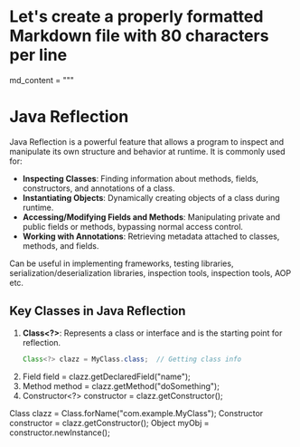 # Let's create a properly formatted Markdown file with 80 characters per line

md_content = """
# Java Reflection

Java Reflection is a powerful feature that allows a program to inspect and
manipulate its own structure and behavior at runtime. It is commonly used for:

- **Inspecting Classes**: Finding information about methods, fields, constructors,
  and annotations of a class.
- **Instantiating Objects**: Dynamically creating objects of a class during
  runtime.
- **Accessing/Modifying Fields and Methods**: Manipulating private and public
  fields or methods, bypassing normal access control.
- **Working with Annotations**: Retrieving metadata attached to classes, methods,
  and fields.

Can be useful in implementing frameworks, testing libraries, 
serialization/deserialization libraries, inspection tools, inspection tools, AOP etc.

## Key Classes in Java Reflection

1. **Class<?>**: Represents a class or interface and is the starting point for
   reflection.
   ```java
   Class<?> clazz = MyClass.class;  // Getting class info
   
2. Field field = clazz.getDeclaredField("name");
3. Method method = clazz.getMethod("doSomething");
4. Constructor<?> constructor = clazz.getConstructor();

Class<?> clazz = Class.forName("com.example.MyClass");
Constructor<?> constructor = clazz.getConstructor();
Object myObj = constructor.newInstance();

